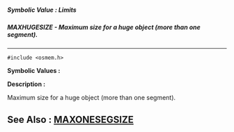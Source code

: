 ##### Symbolic Value : Limits
##### MAXHUGESIZE - Maximum size for a huge object (more than one segment).
---
```
#include <osmem.h>
```

**Symbolic Values :**



**Description :**

Maximum size for a huge object (more than one segment).


**See Also :**
[MAXONESEGSIZE](/domino-c-api-docs/reference/Symb/MAXONESEGSIZE)
---
